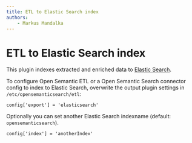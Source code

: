 ```yaml
---
title: ETL to Elastic Search index  
authors:  
    - Markus Mandalka
---
```


# ETL to Elastic Search index

This plugin indexes extracted and enriched data to [Elastic Search](../../elasticsearch).

To configure Open Semantic ETL or a Open Semantic Search connector config to index to Elastic Search, overwrite the output plugin settings in `/etc/opensemanticsearch/etl`:

`config['export'] = 'elasticsearch'`

Optionally you can set another Elastic Search indexname (default: `opensemanticsearch`).

`config['index'] = 'anotherIndex'`
